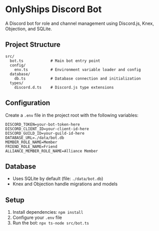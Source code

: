 # OnlyShips Discord Bot

A Discord bot for role and channel management using Discord.js, Knex, Objection, and SQLite.

## Project Structure

```
src/
  bot.ts            # Main bot entry point
  config/
    env.ts          # Environment variable loader and config
  database/
    db.ts           # Database connection and initialization
  types/
    discord.d.ts    # Discord.js type extensions
```

## Configuration

Create a `.env` file in the project root with the following variables:

```
DISCORD_TOKEN=your-bot-token-here
DISCORD_CLIENT_ID=your-client-id-here
DISCORD_GUILD_ID=your-guild-id-here
DATABASE_URL=./data/bot.db
MEMBER_ROLE_NAME=Member
FRIEND_ROLE_NAME=Friend
ALLIANCE_MEMBER_ROLE_NAME=Alliance Member
```

## Database
- Uses SQLite by default (file: `./data/bot.db`)
- Knex and Objection handle migrations and models

## Setup
1. Install dependencies: `npm install`
2. Configure your `.env` file
3. Run the bot: `npx ts-node src/bot.ts` 